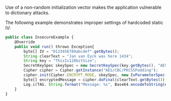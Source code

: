 Use of a non-random initialization vector makes the application vulnerable to dictionary attacks.

The following example demonstrates improper settings of hardcoded static IV:

```javascript
public class InsecureExample {
    @Override
    public void run() throws Exception{
        byte[] IV = "0123456789abcdef".getBytes();
        String clearText = "Jan van Eyck was here 1434";
        String key = "ThisIs128bitSize";
        SecretKeySpec skeySpec = new SecretKeySpec(key.getBytes(), "AES");
        Cipher cipher = Cipher.getInstance("AES/CBC/PKCS5Padding");
        cipher.init(Cipher.ENCRYPT_MODE, skeySpec, new IvParameterSpec(IV));
        byte[] encryptedMessage = cipher.doFinal(clearText.getBytes());
        Log.i(TAG, String.format("Message: %s", Base64.encodeToString(encryptedMessage, Base64.DEFAULT)));
    }
}
```